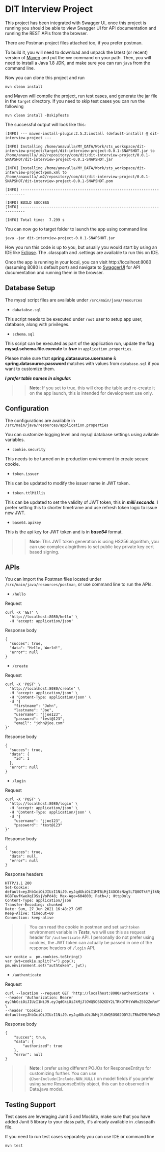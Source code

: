 # DIT Interview Project


This project has been integrated with Swagger UI, once this project is running you should be able to view Swagger UI for API documentation and running the REST APIs from the browser. 

There are Postman project files attached too, if you prefer postman.

To build it, you will need to download and unpack the latest (or recent) version of [Maven](https://maven.apache.org/download.cgi) and put the `mvn` command on your path.
Then, you will need to install a Java 1.8 JDK, and make sure you can run `java` from the command line.

Now you can clone this project and run 
```
mvn clean install
```
and Maven will compile the project, run test cases, and generate the jar file in the `target` directory. If you need to skip test cases you can run the following
```
mvn clean install -DskipTests
```

The successful output will look like this:

```
[INFO] --- maven-install-plugin:2.5.2:install (default-install) @ dit-interview-project ---

[INFO] Installing /home/anavulla/MY_DATA/Work/sts_workspace/dit-interview-project/target/dit-interview-project-0.0.1-SNAPSHOT.jar to /home/anavulla/.m2/repository/com/dit/dit-interview-project/0.0.1-SNAPSHOT/dit-interview-project-0.0.1-SNAPSHOT.jar

[INFO] Installing /home/anavulla/MY_DATA/Work/sts_workspace/dit-interview-project/pom.xml to /home/anavulla/.m2/repository/com/dit/dit-interview-project/0.0.1-SNAPSHOT/dit-interview-project-0.0.1-SNAPSHOT.pom

[INFO] ------------------------------------------------------------------------

[INFO] BUILD SUCCESS
[INFO] ------------------------------------------------------------------------

[INFO] Total time:  7.299 s
```

You can now go to target folder to launch the app using command line
```
java -jar dit-interview-project-0.0.1-SNAPSHOT.jar
```
How you run this code is up to you, but usually you would start by using an IDE like [Eclipse](https://eclipse.org/ide/). The .classpath and .settings are available to run this on IDE.

Once the app is running in your local, you can visit http://localhost:8080 (assuming 8080 is default port) and navigate to [SwaggerUI](http://localhost:8080/swagger-ui.html) for API documentation and running them in the browser.


## Database Setup

The mysql script files are available under  `/src/main/java/resources` 
* `dabatabse.sql`

This script needs to be executed under `root` user to setup app user, database, along with privileges.

* `schema.sql`

This script can be executed as part of the application run, update the flag **mysql.schema.file.execute** to ***true*** in `application.properties`.

Please make sure that **spring.datasource.username** & **spring.datasource.password** matches with values from `database.sql` if you want to customize them.

***I prefer table names in singular.***

>> **Note**: If you set to true, this will drop the table and re-create it on the app launch, this is intended for development use only.

## Configuration

The configurations are available in `/src/main/java/resources/application.properties`

You can customize logging level and mysql database settings using avilable variables.

* `cookie.security`

This needs to be turned on in production environment to create secure cookie.

* `token.issuer`

This can be updated to modify the issuer name in JWT token.

* `token.ttlMillis`

This can be updated to set the validity of JWT token, this in ***milli seconds***. I prefer setting this to shorter timeframe and use refresh token logic to issue new JWT.

* `base64.apikey`

This is the api key for JWT token and is in ***base64*** format. 

>> **Note**: This JWT token generation is using HS256 algorithm, you can use complex alogirthms to set public key private key cert based signing.


## APIs

You can import the Postman files located under `/src/main/java/resources/postman`, or use command line to run the APIs.

* `/hello`

Request
```
curl -X 'GET' \
  'http://localhost:8080/hello' \
  -H 'accept: application/json'

```
Response body
```
{
  "succes": true,
  "data": "Hello, World!",
  "error": null
}
```

* `/create`

Request
```
curl -X 'POST' \
  'http://localhost:8080/create' \
  -H 'accept: application/json' \
  -H 'Content-Type: application/json' \
  -d '{
    "firstname": "John",
    "lastname": "Joe",
    "username": "jjoe123",
    "password": "test@123",
    "email": "john@joe.com"
}'
```
	
Response body
```
{
  "succes": true,
  "data": {
    "id": 1
  },
  "error": null
}
```

* `/login`

Request
```
curl -X 'POST' \
  'http://localhost:8080/login' \
  -H 'accept: application/json' \
  -H 'Content-Type: application/json' \
  -d '{
    "username": "jjoe123",
    "password": "test@123"
}'
```

Response body
```
{
  "succes": true,
  "data": null,
  "error": null
}
```
Response headers
```
HTTP/1.1 200
Set-Cookie: default=eyJhbGciOiJIUzI1NiJ9.eyJqdGkiOiI1MTBiMjI4OC0zNzg5LTQ0OTktYjlkNy1kMDUyZTNiYTYzODYiLCJpYXQiOjE2MjQ4MTI1MDcsInN1YiI6Impqb2UxMjMiLCJpc3MiOiJkaXQtYXBpIiwiZXhwIjoxNjI0ODEyNTE3fQ.Da7cJtJjsst4dsFAnsh-KGBTuwfKweXqI9SsjVoPd48; Max-Age=604800; Path=/; HttpOnly
Content-Type: application/json
Transfer-Encoding: chunked
Date: Sun, 27 Jun 2021 16:48:27 GMT
Keep-Alive: timeout=60
Connection: keep-alive
```

>> You can read the cookie in postman and set `authtoken` environment variable in ***Tests***, we will use this as request header for `/authenticate` API. I personally do not prefer using cookies, the JWT token can actually be passed in one of the response headers of `/login` API.
```
var cookie =  pm.cookies.toString()
var jwt=cookie.split("=").pop();
pm.environment.set("authtoken", jwt);
```

* `/authenticate`

Request

```
curl --location --request GET 'http://localhost:8080/authenticate' \
--header 'Authorization: Bearer eyJhbGciOiJIUzI1NiJ9.eyJqdGkiOiJkMjJlOWQ5OS02ODY2LTRkOTMtYWMxZS02ZmRmYTU3M2YwMzUiLCJpYXQiOjE2MjQ4MTQ0MDQsInN1YiI6Impqb2UxMjMiLCJpc3MiOiJkaXQtYXBpIiwiZXhwIjoxNjI0ODE0NDE0fQ.7t7gRxTdTZYMhO6QJA6UZP9KRsPGJv_5v2qQZJSNAyg' \
--header 'Cookie: default=eyJhbGciOiJIUzI1NiJ9.eyJqdGkiOiJkMjJlOWQ5OS02ODY2LTRkOTMtYWMxZS02ZmRmYTU3M2YwMzUiLCJpYXQiOjE2MjQ4MTQ0MDQsInN1YiI6Impqb2UxMjMiLCJpc3MiOiJkaXQtYXBpIiwiZXhwIjoxNjI0ODE0NDE0fQ.7t7gRxTdTZYMhO6QJA6UZP9KRsPGJv_5v2qQZJSNAyg'
```

Response body

```
{
    "succes": true,
    "data": {
        "authorized": true
    },
    "error": null
}
```

>> **Note**: I prefer using different POJOs for ResponseEntitys for customizing further. You can use `@JsonInclude(Include.NON_NULL)` on model fields if you prefer using same ResponseEntity object, this can be observed in Data.java model.


## Testing Support
Test cases are leveraging Junit 5 and Mockito, make sure that you have added Junit 5 library to your class path, it's already available in .classpath file.

If you need to run test cases separately you can use IDE or command line
```
mvn test
```
